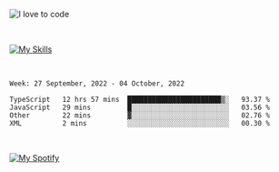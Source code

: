 ![I love to code](https://capsule-render.vercel.app/api?height=250&type=waving&color=gradient&customColorList=14&section=header&text=%F0%9F%92%80%20%F0%9F%96%A4%20%F0%9F%92%BB&fontSize=34&fontColor=fff&animation=fadeIn&fontAlignY=40)

<br>

[![My Skills](https://skillicons.dev/icons?i=html,css,js,ts,dart,react,vue,astro,nextjs,nuxtjs,svelte,remix,gatsby,flutter,jest,sass,styledcomponents,tailwind,materialui,nodejs,graphql,git,netlify,ai,figma)](https://skillicons.dev)

<br>


<!--START_SECTION:waka-->
```text
Week: 27 September, 2022 - 04 October, 2022

TypeScript   12 hrs 57 mins  ███████████████████████▒░   93.37 % 
JavaScript   29 mins         █░░░░░░░░░░░░░░░░░░░░░░░░   03.56 % 
Other        22 mins         ▓░░░░░░░░░░░░░░░░░░░░░░░░   02.76 % 
XML          2 mins          ░░░░░░░░░░░░░░░░░░░░░░░░░   00.30 % 
```
<!--END_SECTION:waka-->


<br>

[![My Spotify](https://spotify-github-profile.vercel.app/api/view?uid=dmblakedesign&cover_image=true&theme=default&bar_color=53b14f&bar_color_cover=false)](https://github.com/kittinan/spotify-github-profile)
